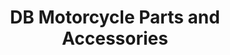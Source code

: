---
title: "DB Motorcycle Parts and Accessories"
url: /san-pablo/db-motorcycle-parts-and-accessories/
shop: Motorrad
---